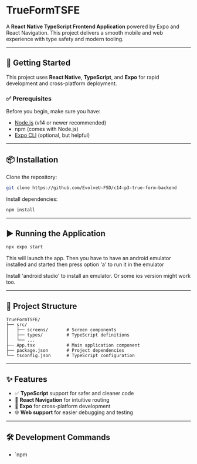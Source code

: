 # TrueFormTSFE

A **React Native TypeScript Frontend Application** powered by Expo and React Navigation. This project delivers a smooth mobile and web experience with type safety and modern tooling.

---

## 🚀 Getting Started

This project uses **React Native**, **TypeScript**, and **Expo** for rapid development and cross-platform deployment.

### ✅ Prerequisites

Before you begin, make sure you have:

- [Node.js](https://nodejs.org/) (v14 or newer recommended)
- npm (comes with Node.js)
- [Expo CLI](https://docs.expo.dev/workflow/expo-cli/) (optional, but helpful)

---

## 📦 Installation

Clone the repository:

```bash
git clone https://github.com/EvolveU-FSD/c14-p3-true-form-backend
```

Install dependencies:

```bash
npm install
```

---

## ▶️ Running the Application

```bash
npx expo start
```

This will launch the app.
Then you have to have an android emulator installed and started then press option 'a' to run it in the emulator

Install 'android studio' to install an emulator.
Or some ios version might work too.

---

## 📁 Project Structure

```
TrueFormTSFE/
├── src/
│   ├── screens/       # Screen components
│   ├── types/         # TypeScript definitions
│   └── ...
├── App.tsx            # Main application component
├── package.json       # Project dependencies
└── tsconfig.json      # TypeScript configuration
```

---

## ✨ Features

- ✅ **TypeScript** support for safer and cleaner code
- 🔄 **React Navigation** for intuitive routing
- 📱 **Expo** for cross-platform development
- 🌐 **Web support** for easier debugging and testing

---

## 🛠 Development Commands

- `npm
